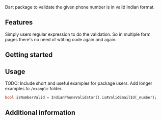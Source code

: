 <!-- 
This README describes the package. If you publish this package to pub.dev,
this README's contents appear on the landing page for your package.

For information about how to write a good package README, see the guide for
[writing package pages](https://dart.dev/guides/libraries/writing-package-pages). 

For general information about developing packages, see the Dart guide for
[creating packages](https://dart.dev/guides/libraries/create-library-packages)
and the Flutter guide for
[developing packages and plugins](https://flutter.dev/developing-packages). 
-->

Dart package to validate the given phone number is in valid Indian format.

## Features

Simply users regular expression to do the validation. So in multiple form pages there's no need of wtiting code again and again.

## Getting started


## Usage

TODO: Include short and useful examples for package users. Add longer examples
to `/example` folder. 

```dart
bool isNumberValid = IndianPhoneValidator().isAValidEmailId(_number);
```

## Additional information

